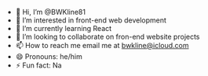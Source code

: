 - 👋 Hi, I’m @BWKline81
- 👀 I’m interested in front-end web development
- 🌱 I’m currently learning React
- 💞️ I’m looking to collaborate on fron-end website projects
- 📫 How to reach me email me at bwkline@icloud.com
- 😄 Pronouns: he/him
- ⚡ Fun fact: Na

<!---
BWKline81/BWKline81 is a ✨ special ✨ repository because its `README.md` (this file) appears on your GitHub profile.
You can click the Preview link to take a look at your changes.
--->
